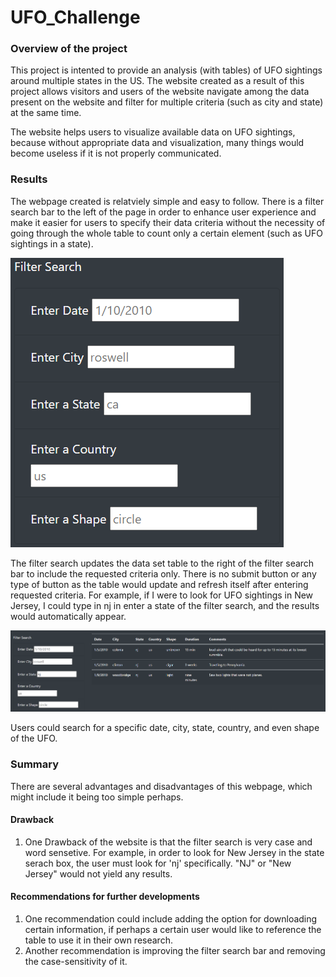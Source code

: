 # UFO_Challenge

### Overview of the project
This project is intented to provide an analysis (with tables) of UFO sightings around multiple states in the US. 
The website created as a result of this project allows visitors and users of the website navigate among the data present on the website and filter for multiple criteria (such as city and state) at the same time.

The website helps users to visualize available data on UFO sightings, because without appropriate data and visualization, many things would become useless if it is not properly communicated.

### Results
The webpage created is relatviely simple and easy to follow. 
There is a filter search bar to the left of the page in order to enhance user experience and make it easier for users to specify their data criteria without the necessity of going through the whole table to count only a certain element (such as UFO sightings in a state).

<img src="Starter_Code/web/static/images/Filter.jpg" alt="Search Filter" title="Search">

The filter search updates the data set table to the right of the filter search bar to include the requested criteria only. 
There is no submit button or any type of button as the table would update and refresh itself after entering requested criteria.
For example, if I were to look for UFO sightings in New Jersey, I could type in nj in enter a state of the filter search, and the results would automatically appear. 

<img src="Starter_Code/web/static/images/nj.jpg" alt="New Jersey" title="NJ Example">

Users could search for a specific date, city, state, country, and even shape of the UFO. 

### Summary
There are several advantages and disadvantages of this webpage, which might include it being too simple perhaps. 

#### Drawback
1. One Drawback of the website is that the filter search is very case and word sensetive. For example, in order to look for New Jersey in the state serach box, the user must look for 'nj' specifically. 
"NJ" or "New Jersey" would not yield any results. 

#### Recommendations for further developments
1. One recommendation could include adding the option for downloading certain information, if perhaps a certain user would like to reference the table to use it in their own research.
2. Another recommendation is improving the filter search bar and removing the case-sensitivity of it.
